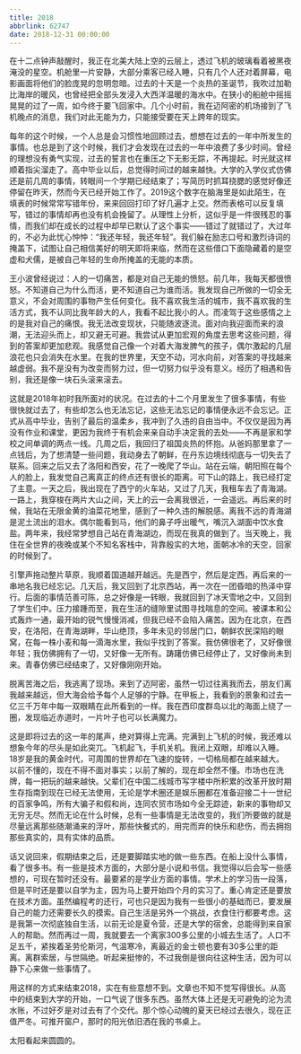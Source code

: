 ```yaml
---
title: 2018
abbrlink: 62747
date: 2018-12-31 00:00:00
---
```

在十二点钟声敲醒时，我正在北美大陆上空的云层上，透过飞机的玻璃看着被黑夜淹没的星空。机舱里一片安静，大部分乘客已经入睡，只有几个人还对着屏幕，电影画面将他们的脸庞晃的忽明忽暗。过去的十天是一个炎热的圣诞节，我吹过加勒比海岸的暖风，也曾经把全部头发浸入大西洋温暖的海水中。在狭小的船舱中摇摇晃晃的过了一周，如今终于要飞回家中。几个小时前，我在迈阿密的机场接到了飞机晚点的消息，我们对此无能为力，只能接受要在天上跨年的现实。

每年的这个时候，一个人总是会习惯性地回顾过去，想想在过去的一年中所发生的事情。也总是到了这个时候，我们才会发现在过去的一年中浪费了多少时间。曾经的理想没有勇气实现，过去的誓言也在重压之下无影无踪，不再提起。时光就这样顺着指尖溜走了。高中毕业以后，总觉得时间过的越来越快。大学的入学仪式仿佛还是前几周的事情，转眼间一个学期已经结束了；写简历时抓耳挠腮的感觉好像还停留在昨天，然而今天已经开始工作了。2019这个数字在脑海里是如此陌生，在填表的时候常常写错年份，来来回回打印了好几遍才上交。然而表格可以反复填写，错过的事情却再也没有机会挽留了。从理性上分析，这似乎是一件很残忍的事情，而我们却在成长的过程中却早已默认了这个事实——错过了就错过了，大过年的，不必为此忧心忡忡：“我还年轻，我还年轻”。我们躲在励志口号和激烈诗词的掩盖下，试图让自己相信美好的明天即将来临，然而在这些借口下面隐藏着的是空虚和犬儒，是被自己年轻的生命所掩盖的无能的本质。

王小波曾经说过：人的一切痛苦，都是对自己无能的愤怒。前几年，我每天都很愤怒。不知道自己为什么而活，更不知道自己为谁而活。我发现自己所做的一切全无意义，不会对周围的事物产生任何变化。我不喜欢我生活的城市，我不喜欢我的生活方式，我不认同比我年龄大的人，我看不起比我小的人。而凌驾于这些感情之上的是我对自己的痛恨。我无法改变现状，只能随波逐流。面对向我迎面而来的浪潮，无法迎头而上，却又避无可避。我尝试从更加宏观的角度去思考这些问题，得到的答案却更加悲观。我感觉自己像一个对着大海发脾气的孩子，偶尔激起的几层浪花也只会消失在水里。在我的世界里，天空不动，河水向前，对答案的寻找越来越虚弱。我不是没有为改变而努力过，但一切努力似乎没有意义。经历了相遇和告别，我还是像一块石头滚来滚去。

这就是2018年初时我所面对的状况。在过去的十二个月里发生了很多事情，有些很快就过去了，有些却怎么也无法忘记，这些无法忘记的事情便永远不会忘记。正式从高中毕业，告别了最后的温柔乡，我冲到了久违的自由当中。不仅仅是因为再没有作业和课堂，更因为我终于有机会来亲自动手决定我的去处——不再是家和学校之间单调的两点一线。几周之后，我回归了祖国炎热的怀抱。从爸妈那里拿了一点钱后，为了想清楚一些问题，我动身去了朝鲜，在丹东边境线彻底与一切失去了联系。回来之后又去了洛阳和西安，花了一晚爬了华山。站在云端，朝阳照在每个人的脸上，我发觉自己离真正的终点还有很长的距离。可下山的路上，我已经打定了主意。一天之后，我出现在了西宁的火车站，又过了几天，我租车去了青海湖。一路上，我穿梭在两片大山之间，天上的云一会离我很近，一会遥远。再后来的时候，我站在无限金黄的油菜花地里，感到了一种久违的解脱感。离我不远的青海湖是泥土流出的泪水。偶尔能看到马，他们的鼻子呼出暖气，嘴沉入湖面中饮水食盐。两年来，我经常梦想自己站在青海湖边，而现在我真的做到了。当天晚上，我住在全世界的夜晚或某个不知名客栈中，背靠殷实的大地，面朝冰冷的天空，回家的时候到了。

引擎声拖动整片草原，我顺着国道越开越远。先是西宁，然后是定西，再后来的一串地名我已经忘记。几天后，我又回到了北京西站，再一次在一团昏暗的热泽中穿行。后面的事情范善可陈，总之好像是一转眼，我就回到了冰天雪地之中，又回到了学生们中。压力接踵而至，我在生活的缝隙里试图寻找喘息的空间。被课本和公式轰炸一通，最开始的锐气慢慢消减，但我已经不会陷入痛苦。因为在北京，在西安，在洛阳，在青海湖畔，华山绝顶，多年未见的邻居门口，朝鲜农民深陷的眼窝，在每一株小麦和每一滴海水里，我似乎找到了答案。我仿佛很老了，又好像很年轻；我仿佛拥有了一切，又好像一无所有。踌躇仿佛已经停止了，又好像尚未到来。青春仿佛已经结束了，又好像刚刚开始。

脱离苦海之后，我逃离了现场。来到了迈阿密，虽然一切过往离我而去，朋友们离我越来越远，但大海会给予每个人足够的宁静。在甲板上，我看到的景象和过去一亿三千万年中每一双眼睛在此所看到的一样。我在西印度群岛以北的海面上绕了一圈，发现临近赤道时，一片叶子也可以长满魔力。

这是即将过去的这一年的尾声，绝对算得上完满。完满到上飞机的时候，我还难以想象今年的尽头是如此突兀。飞机起飞，手机关机。我闭上双眼，却难以入睡。18岁是我的黄金时代，可周围的世界却在飞速的旋转，一切格局都在越来越大。以前不懂的，现在不得不面对事实；以前了解的，现在却全然不懂。市场也在洗牌，每一把玩的越来越快。父辈们在中国二线城市写字楼中所积累的改革开放时期生存指南到现在已经无法使用，无论是学术圈还是娱乐圈都在准备迎接二十一世纪的百家争鸣，所有大骗子和假和尚，连同农贸市场如今全无踪迹，新来的事物却又无穷无尽。然而无论在什么时候，总有一些事情是无法改变的，我们所要做的就是尽量远离那些随潮涌来的浮叶，那些快餐式的，用完而弃的快乐和悲伤，而去拥抱那些真实的，具有实体的品质。

话又说回来，假期结束之后，还是要脚踏实地的做一些东西。在船上没什么事情，看了很多书。有一些是技术方面的，大部分是小说和书信。我觉得以后会写一些感想的，可现在暂时还没有。最要紧的是学业方面的事情。学术上的学习告一段落，但是平时还是要以自学为主，因为马上要开始四个月的实习了。重心肯定还是要放在技术方面。虽然编程考的还行，可也只是因为我有一些很小的基础而已，要发展自己的能力还需要长久的摸索。自己生活是另外一个挑战，衣食住行都要考虑。这是我第一次彻底独自生活，以前无论是夏令营，还是大学的宿舍，总能得到来自家人的帮助。然而再过一周，我就要去一个离家300多公里的小城去生活了。人口不足五千，紧挨着圣劳伦斯河，气温寒冷，离最近的金士顿也要有30多公里的距离。离群索居，与世隔绝。听起来挺惨的，不过我倒是很向往这种生活，因为可以静下心来做一些事情了。

用这样的方式来结束2018，实在有些意想不到。文章也不知不觉写得很长。从高中的结束到大学的开始，一口气说了很多东西。虽然大体上还是无可避免的沦为流水账，不过好歹是对过去有了个交代。那个惊心动魄的夏天已经过去很久，现在正值严冬。可推开窗户，那时的阳光依旧洒在我的书桌上。

太阳看起来圆圆的。